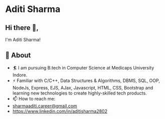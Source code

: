 # Aditi Sharma
## Hi there 👋,           
I'm Aditi Sharma!
## 🧐 About
- 🏄‍ I am pursuing B.tech in Computer Science at Medicaps University Indore.
- ⚡ Familiar with C/C++, Data Structures & Algorithms, DBMS, SQL, OOP, NodeJs, Express, EJS, AJax, Javascript, HTML, CSS, Bootstrap and learning new technologies to create highly-skilled tech products.
- 📫 How to reach me: 
- sharmaaditi.career@gmail.com
- https://www.linkedin.com/in/aditisharma2802


<!---
aditi2802/aditi2802 is a ✨ special ✨ repository because its `README.md` (this file) appears on your GitHub profile.
You can click the Preview link to take a look at your changes.
--->
